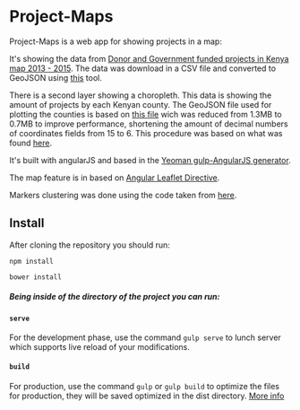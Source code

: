 # Project-Maps

Project-Maps is a web app for showing projects in a map: 

It's showing the data from [Donor and Government funded projects in Kenya map 2013 - 2015](https://www.opendata.go.ke/Government-Programs-Financing/Donor-and-Government-funded-projects-map-2013-2015/5mtp-qs2h). The data was download in a CSV file and converted to GeoJSON using [this](http://www.convertcsv.com/csv-to-geojson.htm) tool.

There is a second layer showing a choropleth. This data is showing the amount 
of projects by each Kenyan county. 
The GeoJSON file used for plotting the counties is based on [this file](https://github.com/mikelmaron/kenya-election-data/blob/master/data/counties.geojson) wich was
 reduced from 1.3MB to 0.7MB to improve performance, shortening the amount of decimal numbers of coordinates fields from 15 to 6.
 This procedure was based on what was found [here](http://gis.stackexchange.com/questions/86640/how-to-limit-decimal-places-of-coordinate-values-in-geojson-file-using-qgis-2-0).

It's built with angularJS and based in the [Yeoman gulp-AngularJS generator](https://github.com/Swiip/generator-gulp-angular).
 
The map feature is in based on [Angular Leaflet Directive](https://github.com/tombatossals/angular-leaflet-directive).
 
Markers clustering was done using the code taken from [here](https://github.com/tombatossals/angular-leaflet-directive/issues/744).
 
## Install

After cloning the repository you should run:

`npm install`

`bower install`
 
 
##### Being inside of the directory of the project you can run:
 
 
#### `serve`
  
For the development phase, use the command `gulp serve` to lunch server which supports live reload of your modifications.
  
 
#### `build`
  
For production, use the command `gulp` or `gulp build` to optimize the files for production, they will be saved optimized in the dist directory.
[More info](https://github.com/Swiip/generator-gulp-angular/blob/master/docs/user-guide.md#optimization-process)
 
 

